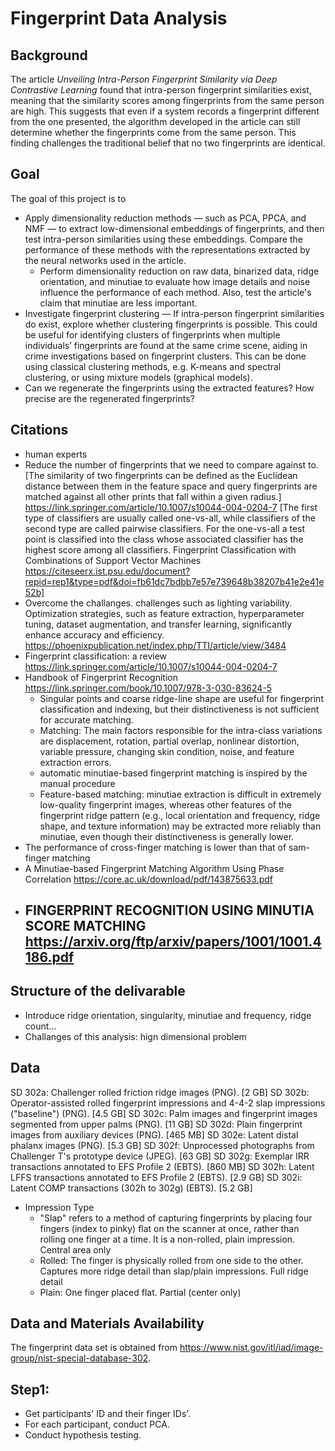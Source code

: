 # Fingerprint Data Analysis
## Background
The article *Unveiling Intra-Person Fingerprint Similarity via Deep Contrastive Learning* found that intra-person fingerprint similarities exist, meaning that the similarity scores among fingerprints from the same person are high. This suggests that even if a system records a fingerprint different from the one presented, the algorithm developed in the article can still determine whether the fingerprints come from the same person. This finding challenges the traditional belief that no two fingerprints are identical.

## Goal
The goal of this project is to 
- Apply dimensionality reduction methods — such as PCA, PPCA, and NMF — to extract low-dimensional embeddings of fingerprints, and then test intra-person similarities using these embeddings. Compare the performance of these methods with the representations extracted by the neural networks used in the article.
  - Perform dimensionality reduction on raw data, binarized data, ridge orientation, and minutiae to evaluate how image details and noise influence the performance of each method. Also, test the article's claim that minutiae are less important.
- Investigate fingerprint clustering — If intra-person fingerprint similarities do exist, explore whether clustering fingerprints is possible. This could be useful for identifying clusters of fingerprints when multiple individuals’ fingerprints are found at the same crime scene, aiding in crime investigations based on fingerprint clusters. This can be done using classical clustering methods, e.g. K-means and spectral clustering, or using mixture models (graphical models). 
- Can we regenerate the fingerprints using the extracted features? How precise are the regenerated fingerprints?

## Citations
- human experts
- Reduce the number of fingerprints that we need to compare against to. [The similarity of two fingerprints can be defined as the Euclidean distance between them in the feature space and query fingerprints are matched against all other prints that fall within a given radius.] https://link.springer.com/article/10.1007/s10044-004-0204-7 [The first type of classifiers are usually called one-vs-all, while classifiers of the second type are called pairwise classifiers. For the one-vs-all a test point is classified into the class whose associated classifier has the highest score among all classifiers. Fingerprint Classification with Combinations of Support Vector Machines https://citeseerx.ist.psu.edu/document?repid=rep1&type=pdf&doi=fb61dc7bdbb7e57e739648b38207b41e2e41e52b]
- Overcome the challanges. challenges such as lighting variability. Optimization strategies, such as feature extraction, hyperparameter tuning, dataset augmentation, and transfer learning, significantly enhance accuracy and efficiency. https://phoenixpublication.net/index.php/TTI/article/view/3484
- Fingerprint classification: a review https://link.springer.com/article/10.1007/s10044-004-0204-7
- Handbook of Fingerprint Recognition https://link.springer.com/book/10.1007/978-3-030-83624-5
  - Singular points and coarse ridge-line shape are useful for fingerprint classification and indexing, but their distinctiveness is not sufficient for accurate matching. 
  - Matching: The main factors responsible for the intra-class variations are displacement, rotation, partial overlap, nonlinear distortion, variable pressure, changing skin condition, noise, and feature extraction errors. 
  - automatic minutiae-based fingerprint matching is inspired by the manual procedure
  - Feature-based matching: minutiae extraction is difficult in extremely low-quality fingerprint images, whereas other features of the fingerprint ridge pattern (e.g., local orientation and frequency, ridge shape, and texture information) may be extracted more reliably than minutiae, even though their distinctiveness is generally lower.
- The performance of cross-finger matching is lower than that of sam-finger matching
- A Minutiae-based Fingerprint Matching Algorithm Using Phase Correlation https://core.ac.uk/download/pdf/143875633.pdf
- FINGERPRINT RECOGNITION USING MINUTIA SCORE MATCHING https://arxiv.org/ftp/arxiv/papers/1001/1001.4186.pdf
  - 

## Structure of the delivarable
- Introduce ridge orientation, singularity, minutiae and frequency, ridge count...
- Challanges of this analysis: hign dimensional problem
  
## Data
SD 302a: Challenger rolled friction ridge images (PNG).  [2 GB]
SD 302b: Operator-assisted rolled fingerprint impressions and 4-4-2 slap impressions ("baseline") (PNG). [4.5 GB]
SD 302c: Palm images and fingerprint images segmented from upper palms (PNG). [11 GB]
SD 302d: Plain fingerprint images from auxiliary devices (PNG). [465 MB]
SD 302e: Latent distal phalanx images (PNG). [5.3 GB]
SD 302f: Unprocessed photographs from Challenger T's prototype device (JPEG). [63 GB]
SD 302g: Exemplar IRR transactions annotated to EFS Profile 2 (EBTS). [860 MB]
SD 302h: Latent LFFS transactions annotated to EFS Profile 2 (EBTS). [2.9 GB]
SD 302i: Latent COMP transactions (302h to 302g) (EBTS). [5.2 GB]

- Impression Type
  - "Slap" refers to a method of capturing fingerprints by placing four fingers (index to pinky) flat on the scanner at once, rather than rolling one finger at a time. It is a non-rolled, plain impression. Central area only
  - Rolled: The finger is physically rolled from one side to the other. Captures more ridge detail than slap/plain impressions. Full ridge detail
  - Plain: One finger placed flat. Partial (center only)

## Data and Materials Availability
The fingerprint data set is obtained from https://www.nist.gov/itl/iad/image-group/nist-special-database-302.

## Step1:
- Get participants' ID and their finger IDs'.
- For each participant, conduct PCA.
- Conduct hypothesis testing.